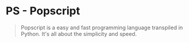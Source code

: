 # PS - Popscript
> Popscript is a easy and fast programming language transpiled in Python.
It's all about the simplicity and speed.
